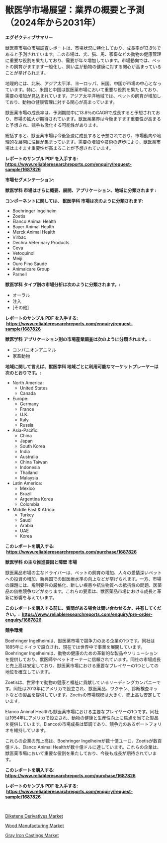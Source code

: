 <p><h1>獣医学市場展望：業界の概要と予測（2024年から2031年）</h1></p><p><strong>エグゼクティブサマリー</strong></p>
<p><p>獣医薬市場の市場調査レポートは、市場状況に特化しており、成長率が13.8％であると予測されています。この市場は、犬、猫、馬、家畜などの動物の健康管理に重要な役割を果たしており、需要が年々増加しています。市場動向では、ペットの飼育がますます一般化し、飼い主が動物の健康に対する関心が高まっていることが挙げられます。</p><p>地理的には、北米、アジア太平洋、ヨーロッパ、米国、中国が市場の中心となっています。特に、米国と中国は獣医薬市場において重要な役割を果たしており、需要の増加が見込まれています。アジア太平洋地域では、ペットの飼育が増加しており、動物の健康管理に対する関心が高まっています。</p><p>獣医薬市場の成長率は、予測期間中に13.8％のCAGRで成長すると予想されており、市場の拡大が期待されています。獣医薬業界は今後ますます重要性が高まると予想され、競争も激化する可能性があります。</p><p>総括すると、獣医薬市場は今後急速に成長すると予想されており、市場動向や地理的な展開に注目が集まっています。需要の増加や技術の進歩により、獣医薬市場はますます重要性が高まることが予想されています。</p></p>
<p><strong>レポートのサンプル PDF を入手する: <a href="https://www.reliableresearchreports.com/enquiry/request-sample/1687826">https://www.reliableresearchreports.com/enquiry/request-sample/1687826</a></strong></p>
<p><strong>市場セグメンテーション:</strong></p>
<p><strong> 獣医学科 市場はさらに概要、展開、アプリケーション、地域に分類されます :</strong></p>
<p><strong>コンポーネントに関しては、 獣医学科 市場は次のように分類されます: &nbsp;</strong></p>
<p><ul><li>Boehringer Ingelheim</li><li>Zoetis</li><li>Elanco Animal Health</li><li>Bayer Animal Health</li><li>Merck Animal Health</li><li>Virbac</li><li>Dechra Veterinary Products</li><li>Ceva</li><li>Vetoquinol</li><li>Meiji</li><li>Ouro Fino Saude</li><li>Animalcare Group</li><li>Parnell</li></ul></p>
<p><strong> 獣医学科 タイプ別の市場分析は次のように分類されます。:</strong></p>
<p><ul><li>オーラル</li><li>注入</li><li>[その他]</li></ul></p>
<p><strong>レポートのサンプル PDF を入手する: &nbsp;<a href="https://www.reliableresearchreports.com/enquiry/request-sample/1687826">https://www.reliableresearchreports.com/enquiry/request-sample/1687826</a></strong></p>
<p><strong> 獣医学科 アプリケーション別の市場産業調査は次のように分類されます。:</strong></p>
<p><ul><li>コンパニオンアニマル</li><li>家畜動物</li></ul></p>
<p><strong>地域に関して言えば、獣医学科 地域ごとに利用可能なマーケットプレーヤーは次のとおりです。:</strong></p>
<p><ul>
    <li>
        North America:
        <ul>
            <li>United States</li>
            <li>Canada</li>
        </ul>
    </li>
    <li>
        Europe:
        <ul>
            <li>Germany</li>
            <li>France</li>
            <li>U.K.</li>
            <li>Italy</li>
            <li>Russia</li>
        </ul>
    </li>
    <li>
        Asia-Pacific:
        <ul>
            <li>China</li>
            <li>Japan</li>
            <li>South Korea</li>
            <li>India</li>
            <li>Australia</li>
            <li>China Taiwan</li>
            <li>Indonesia</li>
            <li>Thailand</li>
            <li>Malaysia</li>
        </ul>
    </li>
    <li>
        Latin America:
        <ul>
            <li>Mexico</li>
            <li>Brazil</li>
            <li>Argentina Korea</li>
            <li>Colombia</li>
        </ul>
    </li>
    <li>
        Middle East & Africa:
        <ul>
            <li>Turkey</li>
            <li>Saudi</li>
            <li>Arabia</li>
            <li>UAE</li>
            <li>Korea</li>
        </ul>
    </li>
    </ul></p>
<p><strong>このレポートを購入する: &nbsp;<a href="https://www.reliableresearchreports.com/purchase/1687826">https://www.reliableresearchreports.com/purchase/1687826</a></strong></p>
<p><strong>獣医学科 の主な推進要因と障壁 市場</strong></p>
<p><p>獣医薬品市場の主なドライバーは、ペットの飼育の増加、人々の愛情深いペットへの投資の増加、新興国での獣医療水準の向上などが挙げられます。一方、市場の課題には、規制要件の厳格化、新しい疾患や抗生物質への抵抗性の問題、医薬品の価格競争などがあります。これらの要素は、獣医薬品市場における成長と革新に影響を与えています。</p></p>
<p><strong>このレポートを購入する前に、質問がある場合は問い合わせるか、共有してください。:&nbsp; <a href="https://www.reliableresearchreports.com/enquiry/pre-order-enquiry/1687826">https://www.reliableresearchreports.com/enquiry/pre-order-enquiry/1687826</a></strong></p>
<p><strong>競争環境</strong></p>
<p><p>Boehringer Ingelheimは、獣医薬市場で競争力のある企業の1つです。同社は1885年にドイツで設立され、現在では世界中で事業を展開しています。Boehringer Ingelheimは、動物の健康のための革新的な製品やソリューションを提供しており、獣医師やペットオーナーに信頼されています。同社の市場成長と売上高は安定しており、獣医薬市場における重要なプレイヤーの1つとしての地位を確立しています。</p><p>Zoetisは、世界中で動物の健康と福祉に貢献しているリーディングカンパニーです。同社は2013年にアメリカで設立され、獣医薬品、ワクチン、診断検査キットなどの製品を提供しています。Zoetisの市場規模は大きく、売上高も安定しています。</p><p>Elanco Animal Healthも獣医薬市場における主要なプレイヤーの1つです。同社は1954年にアメリカで設立され、動物の健康と生産性向上に焦点を当てた製品を提供しています。Elancoの市場成長は堅調であり、競争力のあるポートフォリオを維持しています。</p><p>これらの企業の売上高は、Boehringer Ingelheimが数十億ユーロ、Zoetisが数百億ドル、Elanco Animal Healthが数十億ドルに達しています。これらの企業は、獣医薬市場において重要な役割を果たしており、今後も成長が期待されています。</p></p>
<p><strong>このレポートを購入する: &nbsp; <a href="https://www.reliableresearchreports.com/purchase/1687826">https://www.reliableresearchreports.com/purchase/1687826</a></strong></p>
<p><strong>レポートのサンプル PDF を入手する: &nbsp;<a href="https://www.reliableresearchreports.com/enquiry/request-sample/1687826">https://www.reliableresearchreports.com/enquiry/request-sample/1687826</a></strong><strong></strong></p>
<p>&nbsp;</p>
<p><p><a href="https://github.com/shotows/Market-Research-Report-List-1/blob/main/diketene-derivatives-market.md">Diketene Derivatives Market</a></p><p><a href="https://github.com/angelajermaine/Market-Research-Report-List-2/blob/main/wood-manufacturing-market.md">Wood Manufacturing Market</a></p><p><a href="https://github.com/beatblasta/Market-Research-Report-List-2/blob/main/gray-iron-castings-market.md">Gray Iron Castings Market</a></p></p>